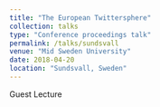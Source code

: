 ```yaml
---
title: "The European Twittersphere"
collection: talks
type: "Conference proceedings talk"
permalink: /talks/sundsvall
venue: "Mid Sweden University"
date: 2018-04-20
location: "Sundsvall, Sweden"
---
```


Guest Lecture